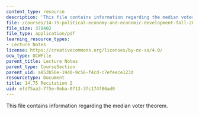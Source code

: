 ```yaml
---
content_type: resource
description: 'This file contains information regarding the median voter theorem. '
file: /courses/14-75-political-economy-and-economic-development-fall-2012/efd75aa37f5e0eba07133fc174f86ad0_MIT14_75F12_Recitation2.pdf
file_size: 370402
file_type: application/pdf
learning_resource_types:
- Lecture Notes
license: https://creativecommons.org/licenses/by-nc-sa/4.0/
ocw_type: OCWFile
parent_title: Lecture Notes
parent_type: CourseSection
parent_uid: a853b56e-1940-9c56-f4cd-c7efeece123d
resourcetype: Document
title: 14.75 Recitation 2
uid: efd75aa3-7f5e-0eba-0713-3fc174f86ad0
---
```

This file contains information regarding the median voter theorem. 